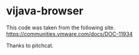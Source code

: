 # vijava-browser
This code was taken from the following site.  https://communities.vmware.com/docs/DOC-11934

Thanks to pitchcat.
